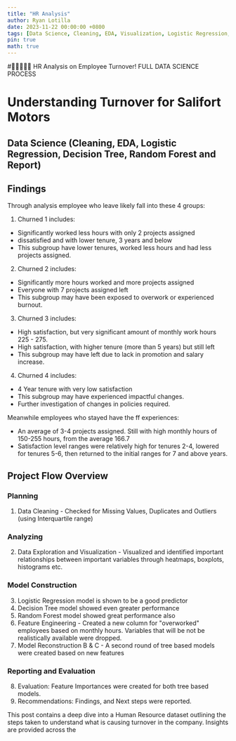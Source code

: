```yaml
---
title: "HR Analysis"
author: Ryan Lotilla
date: 2023-11-22 00:00:00 +0800
tags: [Data Science, Cleaning, EDA, Visualization, Logistic Regression, Decision Tree, Random Forest, Feature Engineering, Recommendations] 
pin: true
math: true
---
```

#🧑🏻‍🤝‍🧑🏽 HR Analysis on Employee Turnover! FULL DATA SCIENCE PROCESS
# Understanding Turnover for Salifort Motors
## Data Science (Cleaning, EDA, Logistic Regression, Decision Tree, Random Forest and Report)
## Findings 

Through analysis employee who leave likely fall into these 4 groups: 
1. Churned 1 includes:
- Significantly worked less hours with only 2 projects assigned
- dissatisfied and with lower tenure, 3 years and below
- This subgroup have lower tenures, worked less hours and had less projects assigned.

2. Churned 2 includes:
- Significantly more hours worked and more projects assigned
- Everyone with 7 projects assigned left
- This subgroup may have been exposed to overwork or experienced burnout.

3. Churned 3 includes:
- High satisfaction, but very significant amount of monthly work hours 225 - 275.
- High satisfaction, with higher tenure (more than 5 years) but still left
- This subgroup may have left due to lack in promotion and salary increase.

4. Churned 4 includes:
- 4 Year tenure with very low satisfaction
- This subgroup may have experienced impactful changes.
- Further investigation of changes in policies required.

Meanwhile employees who stayed have the ff experiences:
- An average of 3-4 projects assigned. Still with high monthly hours of 150-255 hours, from the average 166.7
- Satisfaction level ranges were relatively high for tenures 2-4, lowered for tenures 5-6, then returned to the initial ranges for 7 and above years.

## Project Flow Overview
### Planning
1. Data Cleaning - Checked for Missing Values, Duplicates and Outliers (using Interquartile range)

### Analyzing
2. Data Exploration and Visualization - Visualized and identified important relationships between important variables through heatmaps, boxplots, histograms etc.

### Model Construction
3. Logistic Regression model is shown to be a good predictor
4. Decision Tree model showed even greater performance
5. Random Forest model showed great performance also
6. Feature Engineering - Created a new column for "overworked" employees based on monthly hours. Variables that will be not be realistically available were dropped.
7. Model Reconstruction B & C - A second round of tree based models were created based on new features

### Reporting and Evaluation
8. Evaluation: Feature Importances were created for both tree based models.
9. Recommendations: Findings, and Next steps were reported.



This post contains a deep dive into a Human Resource dataset outlining the steps taken to understand what is causing turnover in the company. Insights are provided across the 
